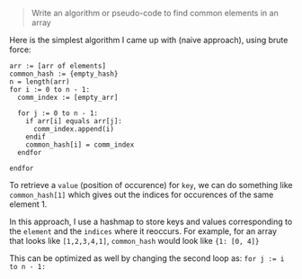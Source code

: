>Write an algorithm or pseudo-code to find common elements in an array

Here is the simplest algorithm I came up with (naive approach), using brute force:

```
arr := [arr of elements]
common_hash := {empty_hash}
n = length(arr)
for i := 0 to n - 1:
  comm_index := [empty_arr]
  
  for j := 0 to n - 1:
    if arr[i] equals arr[j]:
      comm_index.append(i)
    endif
    common_hash[i] = comm_index
  endfor

endfor

```

To retrieve a `value` (position of occurence) for `key`, we can do something like `common_hash[1]` which gives out the indices for occurences of the same element 1.

In this approach, I use a hashmap to store keys and values corresponding to the `element` and the `indices` where it reoccurs. For example, for an array that looks like `[1,2,3,4,1]`, `common_hash` would look like `{1: [0, 4]}`

This can be optimized as well by changing the second loop as: `for j := i to n - 1:`
